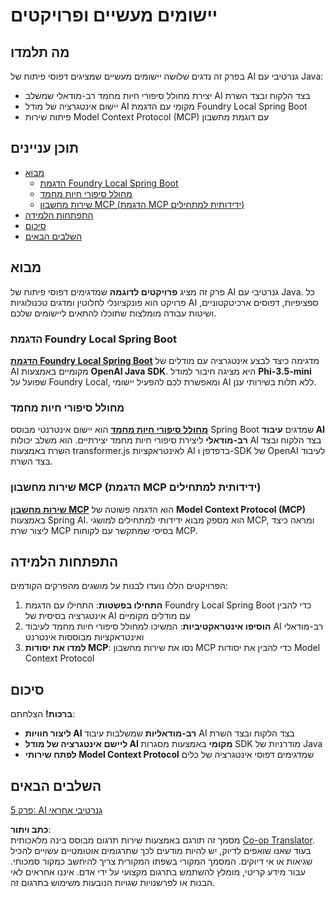 <!--
CO_OP_TRANSLATOR_METADATA:
{
  "original_hash": "df269f529a172a0197ef28460bf1da9f",
  "translation_date": "2025-07-25T11:38:15+00:00",
  "source_file": "04-PracticalSamples/README.md",
  "language_code": "he"
}
-->
# יישומים מעשיים ופרויקטים

## מה תלמדו
בפרק זה נדגים שלושה יישומים מעשיים שמציגים דפוסי פיתוח של AI גנרטיבי עם Java:
- יצירת מחולל סיפורי חיות מחמד רב-מודאלי שמשלב AI בצד הלקוח ובצד השרת
- יישום אינטגרציה של מודל AI מקומי עם הדגמת Foundry Local Spring Boot
- פיתוח שירות Model Context Protocol (MCP) עם דוגמת מחשבון

## תוכן עניינים

- [מבוא](../../../04-PracticalSamples)
  - [הדגמת Foundry Local Spring Boot](../../../04-PracticalSamples)
  - [מחולל סיפורי חיות מחמד](../../../04-PracticalSamples)
  - [שירות מחשבון MCP (הדגמת MCP ידידותית למתחילים)](../../../04-PracticalSamples)
- [התפתחות הלמידה](../../../04-PracticalSamples)
- [סיכום](../../../04-PracticalSamples)
- [השלבים הבאים](../../../04-PracticalSamples)

## מבוא

פרק זה מציג **פרויקטים לדוגמה** שמדגימים דפוסי פיתוח של AI גנרטיבי עם Java. כל פרויקט הוא פונקציונלי לחלוטין ומדגים טכנולוגיות AI ספציפיות, דפוסים ארכיטקטוניים, ושיטות עבודה מומלצות שתוכלו להתאים ליישומים שלכם.

### הדגמת Foundry Local Spring Boot

**[הדגמת Foundry Local Spring Boot](foundrylocal/README.md)** מדגימה כיצד לבצע אינטגרציה עם מודלים של AI מקומיים באמצעות **OpenAI Java SDK**. היא מציגה חיבור למודל **Phi-3.5-mini** שפועל על Foundry Local, ומאפשרת לכם להפעיל יישומי AI ללא תלות בשירותי ענן.

### מחולל סיפורי חיות מחמד

**[מחולל סיפורי חיות מחמד](petstory/README.md)** הוא יישום אינטרנטי מבוסס Spring Boot שמדגים **עיבוד AI רב-מודאלי** ליצירת סיפורי חיות מחמד יצירתיים. הוא משלב יכולות AI בצד הלקוח ובצד השרת באמצעות transformer.js לאינטראקציות AI בדפדפן ו-SDK של OpenAI לעיבוד בצד השרת.

### שירות מחשבון MCP (הדגמת MCP ידידותית למתחילים)

**[שירות מחשבון MCP](mcp/calculator/README.md)** הוא הדגמה פשוטה של **Model Context Protocol (MCP)** באמצעות Spring AI. הוא מספק מבוא ידידותי למתחילים למושגי MCP, ומראה כיצד ליצור שרת MCP בסיסי שמתקשר עם לקוחות MCP.

## התפתחות הלמידה

הפרויקטים הללו נועדו לבנות על מושגים מהפרקים הקודמים:

1. **התחילו בפשטות**: התחילו עם הדגמת Foundry Local Spring Boot כדי להבין אינטגרציה בסיסית של AI עם מודלים מקומיים
2. **הוסיפו אינטראקטיביות**: המשיכו למחולל סיפורי חיות מחמד לעיבוד AI רב-מודאלי ואינטראקציות מבוססות אינטרנט
3. **למדו את יסודות MCP**: נסו את שירות מחשבון MCP כדי להבין את יסודות Model Context Protocol

## סיכום

**ברכות!** הצלחתם:

- **ליצור חוויות AI רב-מודאליות** שמשלבות עיבוד AI בצד הלקוח ובצד השרת
- **ליישם אינטגרציה של מודל AI מקומי** באמצעות מסגרות SDK מודרניות של Java
- **לפתח שירותי Model Context Protocol** שמדגימים דפוסי אינטגרציה של כלים

## השלבים הבאים

[פרק 5: AI גנרטיבי אחראי](../05-ResponsibleGenAI/README.md)

**כתב ויתור**:  
מסמך זה תורגם באמצעות שירות תרגום מבוסס בינה מלאכותית [Co-op Translator](https://github.com/Azure/co-op-translator). בעוד שאנו שואפים לדיוק, יש להיות מודעים לכך שתרגומים אוטומטיים עשויים להכיל שגיאות או אי דיוקים. המסמך המקורי בשפתו המקורית צריך להיחשב כמקור סמכותי. עבור מידע קריטי, מומלץ להשתמש בתרגום מקצועי על ידי אדם. איננו אחראים לאי הבנות או לפרשנויות שגויות הנובעות משימוש בתרגום זה.